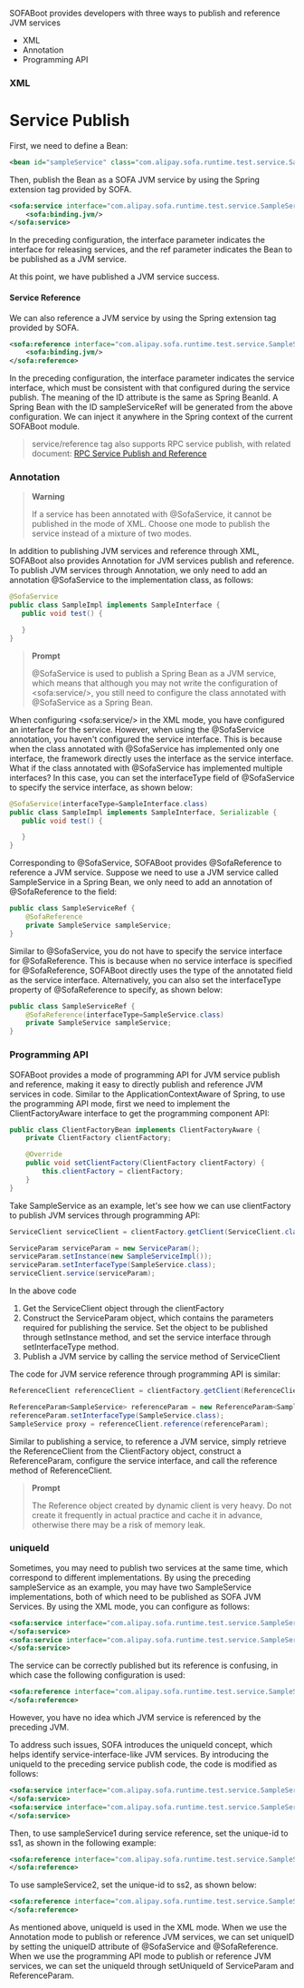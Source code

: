 ﻿SOFABoot provides developers with three ways to publish and reference JVM services

- XML
- Annotation
- Programming API

### XML

# Service Publish

First, we need to define a Bean:

```xml
<bean id="sampleService" class="com.alipay.sofa.runtime.test.service.SampleServiceImpl">
```

Then, publish the Bean as a SOFA JVM service by using the Spring extension tag provided by SOFA.

```xml
<sofa:service interface="com.alipay.sofa.runtime.test.service.SampleService" ref="sampleService">
	<sofa:binding.jvm/>
</sofa:service>
```

In the preceding configuration, the interface parameter indicates the interface for releasing services, and the ref parameter indicates the Bean to be published as a JVM service.

At this point, we have published a JVM service success.

#### Service Reference

We can also reference a JVM service by using the Spring extension tag provided by SOFA.

```xml
<sofa:reference interface="com.alipay.sofa.runtime.test.service.SampleService" id="sampleServiceRef">
	<sofa:binding.jvm/>
</sofa:reference>
```

In the preceding configuration, the interface parameter indicates the service interface, which must be consistent with that configured during the service publish. The meaning of the ID attribute is the same as Spring BeanId. A Spring Bean with the ID sampleServiceRef will be generated from the above configuration. We can inject it anywhere in the Spring context of the current SOFABoot module.

> service/reference tag also supports RPC service publish, with related document: [RPC Service Publish and Reference](https://github.com/sofastack/sofa-rpc/wiki/Publish-And-Reference)

### Annotation

> **Warning**
>
> If a service has been annotated with @SofaService, it cannot be published in the mode of XML. Choose one mode to publish the service instead of a mixture of two modes.

In addition to publishing JVM services and reference through XML, SOFABoot also provides Annotation for JVM services publish and reference. To publish JVM services through Annotation, we only need to add an annotation @SofaService to the implementation class, as follows:

```java
@SofaService
public class SampleImpl implements SampleInterface {
   public void test() {

   }
}
```

> **Prompt**
>
> @SofaService is used to publish a Spring Bean as a JVM service, which means that although you may not write the configuration of \<sofa:service/\>, you still need to configure the class annotated with @SofaService as a Spring Bean.

When configuring \<sofa:service/\> in the XML mode, you have configured an interface for the service. However, when using the @SofaService annotation, you haven't configured the service interface. This is because when the class annotated with @SofaService has implemented only one interface, the framework directly uses the interface as the service interface. What if the class annotated with @SofaService has implemented multiple interfaces? In this case, you can set the interfaceType field of @SofaService to specify the service interface, as shown below:

```java
@SofaService(interfaceType=SampleInterface.class)
public class SampleImpl implements SampleInterface, Serializable {
   public void test() {

   }
}
```

Corresponding to @SofaService, SOFABoot provides @SofaReference to reference a JVM service. Suppose we need to use a JVM service called SampleService in a Spring Bean, we only need to add an annotation of @SofaReference to the field:

```java
public class SampleServiceRef {
    @SofaReference
    private SampleService sampleService;
}
```

Similar to @SofaService, you do not have to specify the service interface for @SofaReference. This is because when no service interface is specified for @SofaReference, SOFABoot directly uses the type of the annotated field as the service interface. Alternatively, you can also set the interfaceType property of @SofaReference to specify, as shown below:

```java
public class SampleServiceRef {
    @SofaReference(interfaceType=SampleService.class)
    private SampleService sampleService;
}
```

### Programming API

SOFABoot provides a mode of programming API for JVM service publish and reference, making it easy to directly publish and reference JVM services in code. Similar to the ApplicationContextAware of Spring, to use the programming API mode, first we need to implement the ClientFactoryAware interface to get the programming component API:

```java
public class ClientFactoryBean implements ClientFactoryAware {
    private ClientFactory clientFactory;

    @Override
    public void setClientFactory(ClientFactory clientFactory) {
        this.clientFactory = clientFactory;
    }
}
```

Take SampleService as an example, let's see how we can use clientFactory to publish JVM services through programming API:

```java
ServiceClient serviceClient = clientFactory.getClient(ServiceClient.class);

ServiceParam serviceParam = new ServiceParam();
serviceParam.setInstance(new SampleServiceImpl());
serviceParam.setInterfaceType(SampleService.class);
serviceClient.service(serviceParam);
```

In the above code

1. Get the ServiceClient object through the clientFactory
2. Construct the ServiceParam object, which contains the parameters required for publishing the service. Set the object to be published through setInstance method, and set the service interface through setInterfaceType method.
3. Publish a JVM service by calling the service method of ServiceClient

The code for JVM service reference through programming API is similar:

```java
ReferenceClient referenceClient = clientFactory.getClient(ReferenceClient.class);

ReferenceParam<SampleService> referenceParam = new ReferenceParam<SampleService>();
referenceParam.setInterfaceType(SampleService.class);
SampleService proxy = referenceClient.reference(referenceParam);
```

Similar to publishing a service, to reference a JVM service, simply retrieve the ReferenceClient from the ClientFactory object, construct a ReferenceParam, configure the service interface, and call the reference method of ReferenceClient.

> **Prompt**
> 
> The Reference object created by dynamic client is very heavy. Do not create it frequently in actual practice and cache it in advance, otherwise there may be a risk of memory leak.

### uniqueId

Sometimes, you may need to publish two services at the same time, which correspond to different implementations. By using the preceding sampleService as an example, you may have two SampleService implementations, both of which need to be published as SOFA JVM Services. By using the XML mode, you can configure as follows:

```xml
<sofa:service interface="com.alipay.sofa.runtime.test.service.SampleService" ref="sampleService1">
</sofa:service>
<sofa:service interface="com.alipay.sofa.runtime.test.service.SampleService" ref="sampleService2">
</sofa:service>
```

The service can be correctly published but its reference is confusing, in which case the following configuration is used:

```xml
<sofa:reference interface="com.alipay.sofa.runtime.test.service.SampleService" id="sampleService">
</sofa:reference>
```

However, you have no idea which JVM service is referenced by the preceding JVM.

To address such issues, SOFA introduces the uniqueId concept, which helps identify service-interface-like JVM services. By introducing the uniqueId to the preceding service publish code, the code is modified as follows:

```xml
<sofa:service interface="com.alipay.sofa.runtime.test.service.SampleService" ref="sampleService1" unique-id="ss1">
</sofa:service>
<sofa:service interface="com.alipay.sofa.runtime.test.service.SampleService" ref="sampleService2" unique-id="ss2">
</sofa:service>
```

Then, to use sampleService1 during service reference, set the unique-id to ss1, as shown in the following example:

```xml
<sofa:reference interface="com.alipay.sofa.runtime.test.service.SampleService" id="sampleService" unique-id="ss1">
</sofa:reference>
```

To use sampleService2, set the unique-id to ss2, as shown below:

```xml
<sofa:reference interface="com.alipay.sofa.runtime.test.service.SampleService" id="sampleService" unique-id="ss2">
</sofa:reference>
```

As mentioned above, uniqueId is used in the XML mode. When we use the Annotation mode to publish or reference JVM services, we can set uniqueID by setting the uniqueID attribute of @SofaService and @SofaReference. When we use the programming API mode to publish or reference JVM services, we can set the uniqueId through setUniqueId of ServiceParam and ReferenceParam.
